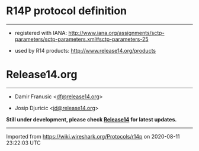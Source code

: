# R14P protocol definition

-----

  - registered with IANA: <http://www.iana.org/assignments/sctp-parameters/sctp-parameters.xml#sctp-parameters-25>

  - used by R14 products: <http://www.release14.org/products>

# Release14.org

-----

  - Damir Franusic \<<df@release14.org>\>

  - Josip Djuricic \<<jd@release14.org>\>

**Still under development, please check [Release14](http://www.release14.org) for latest updates.**

---

Imported from https://wiki.wireshark.org/Protocols/r14p on 2020-08-11 23:22:03 UTC
